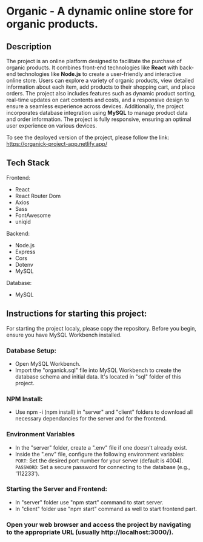 # Organic - A dynamic online store for organic products.

## Description
The project is an online platform designed to facilitate the purchase of organic products. It combines front-end technologies like **React** with back-end technologies like **Node.js** to create a user-friendly and interactive online store. Users can explore a variety of organic products, view detailed information about each item, add products to their shopping cart, and place orders. The project also includes features such as dynamic product sorting, real-time updates on cart contents and costs, and a responsive design to ensure a seamless experience across devices. Additionally, the project incorporates database integration using **MySQL** to manage product data and order information. The project is fully responsive, ensuring an optimal user experience on various devices.

To see the deployed version of the project, please follow the link: 
https://organick-project-app.netlify.app/

## Tech Stack
Frontend:
* React
* React Router Dom
* Axios
* Sass
* FontAwesome
* uniqid

Backend:
* Node.js
* Express
* Cors
* Dotenv
* MySQL

Database:
* MySQL

## Instructions for starting this project:
For starting the project localy, please copy the repository.
Before you begin, ensure you have MySQL Workbench installed. 

### Database Setup:
- Open MySQL Workbench.
- Import the "organick.sql" file into MySQL Workbench to create the database schema and initial data. It's located in "sql" folder of this project.

### NPM Install:
- Use npm -i (npm install) in "server" and "client" folders to download all necessary dependancies for the server and for the frontend.

### Environment Variables
- In the "server" folder, create a ".env" file if one doesn't already exist.
- Inside the ".env" file, configure the following environment variables:
`PORT`: Set the desired port number for your server (default is 4004).
`PASSWORD`: Set a secure password for connecting to the database (e.g., '112233').

### Starting the Server and Frontend:
- In "server" folder use "npm start" command to start server.
- In "client" folder use "npm start" command as well to start frontend part.

### Open your web browser and access the project by navigating to the appropriate URL (usually http://localhost:3000/).
